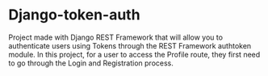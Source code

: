 # Django-token-auth

Project made with Django REST Framework that will allow you to authenticate users using Tokens through the REST Framework authtoken module.
In this project, for a user to access the Profile route, they first need to go through the Login and Registration process.


